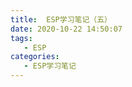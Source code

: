 ```yaml
---
title:  ESP学习笔记（五）
date: 2020-10-22 14:50:07
tags:
   - ESP
categories:
   - ESP学习笔记
---
```


